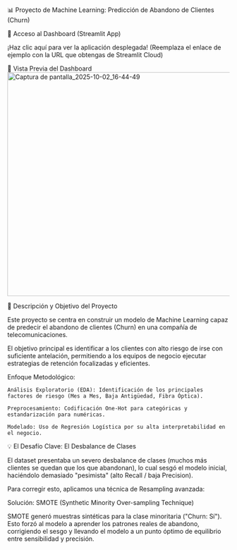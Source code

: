 📊 Proyecto de Machine Learning: Predicción de Abandono de Clientes (Churn)

🔗 Acceso al Dashboard (Streamlit App)

¡Haz clic aquí para ver la aplicación desplegada!
(Reemplaza el enlace de ejemplo con la URL que obtengas de Streamlit Cloud)

📸 Vista Previa del Dashboard
<img width="1142" height="508" alt="Captura de pantalla_2025-10-02_16-44-49" src="https://github.com/user-attachments/assets/92bab0de-6aa8-410f-b766-45aae69dbec6" />


🎯 Descripción y Objetivo del Proyecto

Este proyecto se centra en construir un modelo de Machine Learning capaz de predecir el abandono de clientes (Churn) en una compañía de telecomunicaciones.

El objetivo principal es identificar a los clientes con alto riesgo de irse con suficiente antelación, permitiendo a los equipos de negocio ejecutar estrategias de retención focalizadas y eficientes.

Enfoque Metodológico:

    Análisis Exploratorio (EDA): Identificación de los principales factores de riesgo (Mes a Mes, Baja Antigüedad, Fibra Óptica).

    Preprocesamiento: Codificación One-Hot para categóricas y estandarización para numéricas.

    Modelado: Uso de Regresión Logística por su alta interpretabilidad en el negocio.

💡 El Desafío Clave: El Desbalance de Clases

El dataset presentaba un severo desbalance de clases (muchos más clientes se quedan que los que abandonan), lo cual sesgó el modelo inicial, haciéndolo demasiado "pesimista" (alto Recall / baja Precision).

Para corregir esto, aplicamos una técnica de Resampling avanzada:

Solución: SMOTE (Synthetic Minority Over-sampling Technique)

SMOTE generó muestras sintéticas para la clase minoritaria ("Churn: Sí"). Esto forzó al modelo a aprender los patrones reales de abandono, corrigiendo el sesgo y llevando el modelo a un punto óptimo de equilibrio entre sensibilidad y precisión.
